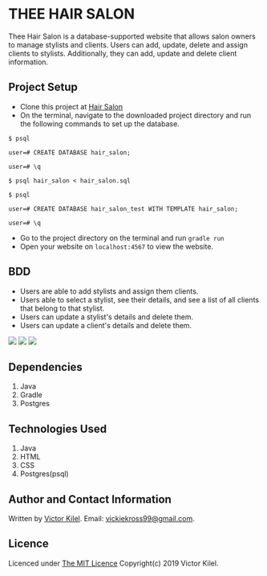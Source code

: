 # THEE HAIR SALON
Thee Hair Salon is a database-supported website that allows salon owners to manage stylists and clients. Users can add, update, delete and assign clients to stylists. Additionally, they can add, update and delete client information.

## Project Setup
* Clone this project at [Hair Salon](https://github.com/koros99/HairSalon)
* On the terminal, navigate to the downloaded project directory and run the following commands to set up the database.
```
$ psql

user=# CREATE DATABASE hair_salon;

user=# \q

$ psql hair_salon < hair_salon.sql 

$ psql

user=# CREATE DATABASE hair_salon_test WITH TEMPLATE hair_salon;

user=# \q

```
* Go to the project directory on the terminal and run `gradle run` 
* Open your website on `localhost:4567` to view the website.

## BDD
* Users are able to add stylists and assign them clients.
* Users able to select a stylist, see their details, and see a list of all clients that belong to that stylist.
* Users can update a stylist's details and delete them.
* Users can update a client's details and delete them.


<img src="https://i.ibb.co/KLgxPXy/s1.png">
<img src="https://i.ibb.co/HYX59Nf/s2.png">
<img src="https://i.ibb.co/qxBFJRg/s3.png">

## Dependencies
1. Java
2. Gradle
3. Postgres

## Technologies Used
1. Java
2. HTML
3. CSS
4. Postgres(psql)

## Author and Contact Information
Written by [Victor Kilel](https://github.com/koros99). Email: vickiekross99@gmail.com.

## Licence
Licenced under [The MIT Licence](https://github.com/angular/angular.js/blob/master/LICENSE) Copyright(c) 2019 Victor Kilel.